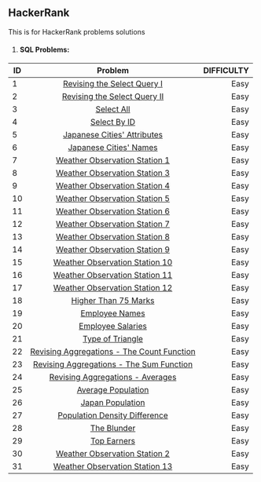 ## HackerRank
This is for HackerRank problems solutions

1. #### SQL Problems:

| ID     | Problem                                                                                                | DIFFICULTY  |
| -------|:------------------------------------------------------------------------------------------------------:| -----------:|
| 1      | [Revising the Select Query I](https://www.hackerrank.com/challenges/revising-the-select-query)         | Easy        |
| 2      | [Revising the Select Query II](https://www.hackerrank.com/challenges/revising-the-select-query-2)      | Easy        |
| 3      | [Select All](https://www.hackerrank.com/challenges/select-all-sql)                                     | Easy        |
| 4      | [Select By ID](https://www.hackerrank.com/challenges/select-by-id)                                     | Easy        |
| 5      | [Japanese Cities' Attributes](https://www.hackerrank.com/challenges/japanese-cities-attributes)        | Easy        |
| 6      | [Japanese Cities' Names](https://www.hackerrank.com/challenges/japanese-cities-name)                   | Easy        |
| 7      | [Weather Observation Station 1](https://www.hackerrank.com/challenges/weather-observation-station-1)   | Easy        |
| 8      | [Weather Observation Station 3](https://www.hackerrank.com/challenges/weather-observation-station-3)   | Easy        |
| 9      | [Weather Observation Station 4](https://www.hackerrank.com/challenges/weather-observation-station-4)   | Easy        |
| 10     | [Weather Observation Station 5](https://www.hackerrank.com/challenges/weather-observation-station-5)   | Easy        |
| 11     | [Weather Observation Station 6](https://www.hackerrank.com/challenges/weather-observation-station-6)   | Easy        |
| 12     | [Weather Observation Station 7](https://www.hackerrank.com/challenges/weather-observation-station-7)   | Easy        |
| 13     | [Weather Observation Station 8](https://www.hackerrank.com/challenges/weather-observation-station-8)   | Easy        |
| 14     | [Weather Observation Station 9](https://www.hackerrank.com/challenges/weather-observation-station-9)   | Easy        |
| 15     | [Weather Observation Station 10](https://www.hackerrank.com/challenges/weather-observation-station-10) | Easy        |
| 16     | [Weather Observation Station 11](https://www.hackerrank.com/challenges/weather-observation-station-11) | Easy        |
| 17     | [Weather Observation Station 12](https://www.hackerrank.com/challenges/weather-observation-station-12) | Easy        |
| 18     | [Higher Than 75 Marks](https://www.hackerrank.com/challenges/more-than-75-marks)                       | Easy        |
| 19     | [Employee Names](https://www.hackerrank.com/challenges/name-of-employees)                              | Easy        |
| 20     | [Employee Salaries](https://www.hackerrank.com/challenges/salary-of-employees)                         | Easy        |
| 21     | [Type of Triangle](https://www.hackerrank.com/challenges/what-type-of-triangle)                        | Easy        |
| 22     | [Revising Aggregations - The Count Function](https://www.hackerrank.com/challenges/revising-aggregations-the-average-function) | Easy        |
| 23     | [Revising Aggregations - The Sum Function](https://www.hackerrank.com/challenges/revising-aggregations-sum)                    | Easy        |
| 24     | [Revising Aggregations - Averages](https://www.hackerrank.com/challenges/revising-aggregations-the-average-function)           | Easy        |
| 25     | [Average Population](https://www.hackerrank.com/challenges/average-population)                         | Easy        |
| 26     | [Japan Population](https://www.hackerrank.com/challenges/japan-population)                             | Easy        |
| 27     | [Population Density Difference](https://www.hackerrank.com/challenges/population-density-difference)   | Easy        |
| 28     | [The Blunder](https://www.hackerrank.com/challenges/the-blunder)                                       | Easy        |
| 29     | [Top Earners](https://www.hackerrank.com/challenges/earnings-of-employees)                             | Easy        |
| 30     | [Weather Observation Station 2](https://www.hackerrank.com/challenges/weather-observation-station-2)   | Easy        |
| 31     | [Weather Observation Station 13](https://www.hackerrank.com/challenges/weather-observation-station-13) | Easy        |
